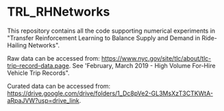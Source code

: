 # TRL_RHNetworks
This repository contains all the code supporting numerical experiments in "Transfer Reinforcement Learning to Balance Supply and Demand in Ride-Hailing Networks".

Raw data can be accessed from: https://www.nyc.gov/site/tlc/about/tlc-trip-record-data.page. See 'February, March 2019 - High Volume For-Hire Vehicle Trip Records".

Curated data can be accessed from: https://drive.google.com/drive/folders/1_Dc8pVe2-GL3MsXzT3CTKWtA-aRpaJVW?usp=drive_link.
